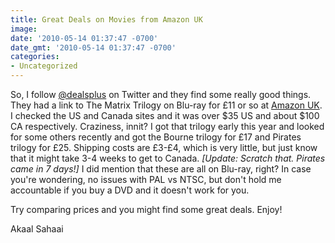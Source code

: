 ```yaml
---
title: Great Deals on Movies from Amazon UK
image: 
date: '2010-05-14 01:37:47 -0700'
date_gmt: '2010-05-14 01:37:47 -0700'
categories:
- Uncategorized
---
```

So, I follow <a href="http://twitter.com/dealsplus" target="_blank">@dealsplus</a> on Twitter and they find some really good things. They had a link to The Matrix Trilogy on Blu-ray for &pound;11 or so at <a href="http://amazon.co.uk" target="_blank">Amazon UK</a>. I checked the US and Canada sites and it was over $35 US and about $100 CA respectively. Craziness, innit? I got that trilogy early this year and looked for some others recently and got the Bourne trilogy for &pound;17 and Pirates trilogy for &pound;25. Shipping costs are &pound;3-&pound;4, which is very little, but just know that it might take 3-4 weeks to get to Canada. <em>[Update: Scratch that. Pirates came in 7 days!]</em> I did mention that these are all on Blu-ray, right? In case you're wondering, no issues with PAL vs NTSC, but don't hold me accountable if you buy a DVD and it doesn't work for you.

Try comparing prices and you might find some great deals. Enjoy!

Akaal Sahaai
